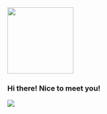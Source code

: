 <img src="https://64.media.tumblr.com/tumblr_mbk57gVUiE1rfjowdo1_500.gif" width="150" height="150">

### Hi there! Nice to meet you!

![](https://komarev.com/ghpvc/?username=dariagd&color=dc143c&style=flat)
<!--
**dariagd/dariagd** is a ✨ _special_ ✨ repository because its `README.md` (this file) appears on your GitHub profile.

Here are some ideas to get you started:

- 🔭 I’m currently working on ...
- 🌱 I’m currently learning ...
- 👯 I’m looking to collaborate on ...
- 🤔 I’m looking for help with ...
- 💬 Ask me about ...
- 📫 How to reach me: ...
- 😄 Pronouns: ...
- ⚡ Fun fact: ...
-->
